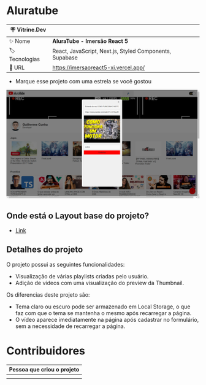 # Aluratube

| :placard: Vitrine.Dev |     |
| -------------  | --- |
| :sparkles: Nome        | **AluraTube - Imersão React 5**
| :label: Tecnologias | React, JavaScript, Next.js, Styled Components, Supabase
| :rocket: URL         | https://imersaoreact5-xi.vercel.app/


- Marque esse projeto com uma estrela se você gostou

![demo_light_02](./public/imagem-ilustrativa-do-projeto.png?text=imagem+lindona+do+meu+projeto#vitrinedev)


## Onde está o Layout base do projeto?
- [Link](https://www.figma.com/file/1acrju7CLwHkSh6e7xEk9h/Aluratube?node-id=0%3A1)

## Detalhes do projeto

O projeto possui as seguintes funcionalidades:

- Visualização de várias playlists criadas pelo usuário.
- Adição de vídeos com uma visualização do preview da Thumbnail.

Os diferencias deste projeto são:

- Tema claro ou escuro pode ser armazenado em Local Storage, o que faz com que o tema se mantenha o mesmo após recarregar a página.
- O vídeo aparece imediatamente na página após cadastrar no formulário, sem a necessidade de recarregar a página.



# Contribuidores 

| Pessoa que criou o projeto | 
| --- |
| <!-- CHANNEL_PROJECTS:START -->
<!-- CHANNEL_PROJECTS:END --> |
